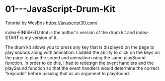 # 01---JavaScript-Drum-Kit
Tutorial by WesBos
https://javascript30.com/

index-FINISHED.html is the author's version of the drum kit and index-START is my version of it.

The drum kit allows you to press any key that is displayed on the page to play sounds along with animation.
I added the ability to click on the keys on the page to play the sound and animation using the same playSound function. In order to do this, I had to redesign the event handlers and the playSound function so that the event handlers would determine the correct "keycode" before passing that as an argument to playSound. 

